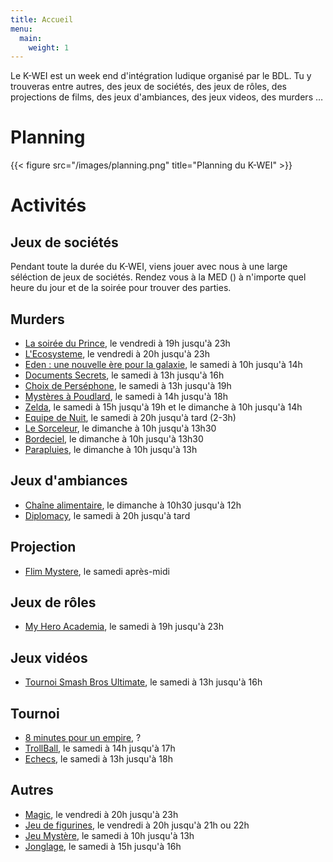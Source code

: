 ```yaml
---
title: Accueil
menu:
  main:
    weight: 1
---
```

Le K-WEI est un week end d'intégration ludique organisé par le BDL. 
Tu y trouveras entre autres, des jeux de sociétés, des jeux de rôles, des projections
de films, des jeux d'ambiances, des jeux videos, des murders …

# Planning
{{< figure src="/images/planning.png" title="Planning du K-WEI" >}}

# Activités

## Jeux de sociétés

Pendant toute la durée du K-WEI, viens jouer avec nous à une large séléction
de jeux de sociétés. Rendez vous à la MED () à n'importe quel heure du jour et de la soirée pour trouver des parties.

## Murders
  - [La soirée du Prince](murders/prince), le vendredi à 19h jusqu'à 23h
  - [L'Ecosysteme](murders/ecosysteme), le vendredi à 20h jusqu'à 23h
  - [Eden : une nouvelle ère pour la galaxie](murders/eden), le samedi à 10h jusqu'à 14h
  - [Documents Secrets](murders/documents-secrets), le samedi à 13h jusqu'à 16h
  - [Choix de Perséphone](murders/choix-de-persephone), le samedi à 13h jusqu'à 19h
  - [Mystères à Poudlard](murders/poudlard), le samedi à 14h jusqu'à 18h
  - [Zelda](murders/zelda), le samedi à 15h jusqu'à 19h et le dimanche à 10h jusqu'à 14h
  - [Equipe de Nuit](murders/equipe-de-nuit), le samedi à 20h jusqu'à tard (2-3h)
  - [Le Sorceleur](murders/sorceleur), le dimanche à 10h jusqu'à 13h30
  - [Bordeciel](murders/bordeciel), le dimanche à 10h jusqu'à 13h30
  - [Parapluies](murders/parapluies), le dimanche à 10h jusqu'à 13h


## Jeux d'ambiances
  - [Chaîne alimentaire](ambiance/chaine-alimentaire.md), le dimanche à 10h30 jusqu'à 12h
  - [Diplomacy](ambiance/diplomacy), le samedi à 20h jusqu'à tard

## Projection
  - [Flim Mystere](projections/mystere), le samedi après-midi


## Jeux de rôles
  - [My Hero Academia](jdr/my-hero-academia), le samedi à 19h jusqu'à 23h

## Jeux vidéos
  - [Tournoi Smash Bros Ultimate](jeux-video/smash), le samedi à 13h jusqu'à 16h

## Tournoi
  - [8 minutes pour un empire](tournoi/8-minutes-pour-un-empire), ?
  - [TrollBall](tournoi/trollball), le samedi à 14h jusqu'à 17h
  - [Echecs](tournoi/echecs), le samedi à 13h jusqu'à 18h

## Autres
  - [Magic](autres/magic), le vendredi à 20h jusqu'à 23h
  - [Jeu de figurines](autres/figurines), le vendredi à 20h jusqu'à 21h ou 22h
  - [Jeu Mystère](autres/jeu-mystere), le samedi à 10h jusqu'à 13h
  - [Jonglage](autres/jonglage), le samedi à 15h jusqu'à 16h

